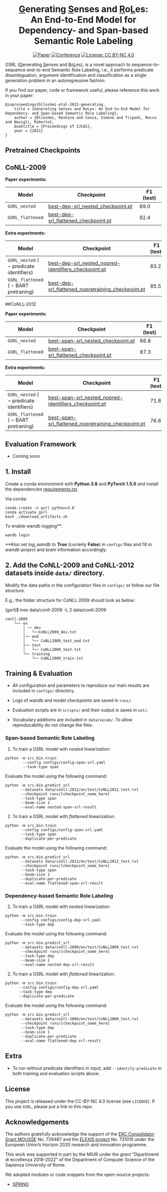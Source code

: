 <div align="center">    
 
# <u>G</u>enerating <u>S</u>enses and <u>R</u>o<u>L</u>es: <br> An End-to-End Model for Dependency- and Span-based Semantic Role Labeling

[![Paper](https://img.shields.io/badge/paper-IJCAI--Proceedings-blue)](https://github.com/SapienzaNLP/gsrl/blob/master/docs/IJCAI_2021_GSRL_CameraReady.pdf)
[![Conference](https://img.shields.io/badge/Conference-IJCAI--2021-red)](https://ijcai-21.org/)
[![License: CC BY-NC 4.0](https://img.shields.io/badge/License-CC%20BY--NC%204.0-lightgrey.svg)](https://creativecommons.org/licenses/by-nc/4.0/)

</div>
GSRL (<u>G</u>enerating <u>S</u>enses and <u>R</u>o<u>L</u>es), is a novel approach to sequence-to-sequence end-to-end Semantic Role Labeling, i.e., it performs predicate disambiguation, argument identification and classification as a single generation problem in an autoregressive fashion.

If you find our paper, code or framework useful, please reference this work in your paper:

```
@inproceedings{blloshmi-etal-2021-generating,
    title = {Generating Senses and RoLes: An End-to-End Model for Dependency- and Span-based Semantic Role Labeling},
    author = {Blloshmi, Rexhina and Conia, Simone and Tripodi, Rocco and Navigli, Roberto},
    booktitle = {Proceedings of IJCAI},
    year = {2021}
}
```


## Pretrained Checkpoints

## CoNLL-2009

**Paper experiments:** 

|   Model	| Checkpoint  	|   F1 (test)	| 
|---	|---	|---	
|`GSRL_nested`	|   [best-dep-srl_nested_checkpoint.pt](https://drive.google.com/file/d/1Xml-0PqDm-SRFlN3UmPzZQTtRR-Zk4Yn/view?usp=sharing)	|   89.0 	|
|`GSRL_flattened`	|   [best-dep-srl_flattened_checkpoint.pt](https://drive.google.com/file/d/1zAZQuJgSwPaWwGU_17bcK2G4-OPyF39p/view?usp=sharing)	|    92.4	|

**Extra experiments:** 

|   Model	| Checkpoint  	|   F1	(test)| 
---	|---	|---
|`GSRL_nested`    ( **-** predicate identifiers)| [best-dep-srl_nested_nopred-identifiers_checkpoint.pt](https://drive.google.com/file/d/11ioSGdWuldOrnpqxJTMpR9nWNMikOUKg/view?usp=sharing)   |   	83.2|
|`GSRL_flattened` ( **-** BART pretraning)	|   [best-dep-srl_flattened_nopretraining_checkpoint.pt](https://drive.google.com/file/d/1MxSxEcV0UO50BQpnHtCBn5K9STxuoOin/view?usp=sharing)	|   85.5	|   	

##CoNLL-2012

**Paper experiments:** 

|   Model	| Checkpoint  	|   F1 (test)	| 
|---	|  ---	| ---	
|`GSRL_nested`	|   [best-span-srl_nested_checkpoint.pt](https://drive.google.com/file/d/13gZesBdkpqxvktpO2EEqxILXVPdK-mMb/view?usp=sharing)	|   86.8 	|
|`GSRL_flattened`	|   [best-span-srl_flattened_checkpoint.pt](https://drive.google.com/file/d/1fXlUzQQMyni9jnk-sKykZhl6PoXWiYIE/view?usp=sharing)	|  87.3 	|


**Extra experiments:** 

|   Model	| Checkpoint  	|   F1 (test)	| 
---	|---	|---
|`GSRL_nested` ( **-** predicate identifiers)| [best-span-srl_nested_nopred-identifiers_checkpoint.pt](https://drive.google.com/file/d/1lf10JJ7m8A61WB_O_lDfcwIeLn87kJXc/view?usp=sharing) |  71.8 |
|`GSRL_flattened` ( **-** BART pretraning)	  |   [best-span-srl_flattened_nopretraining_checkpoint.pt](https://drive.google.com/file/d/12jXufD_40hR36uLduDi2mKZiU7iF-wvC/view?usp=sharing)	|   76.6	|   	


## Evaluation Framework
* Coming soon

## 1. Install 

Create a conda environment with **Python 3.8** and **PyTorch 1.5.0** and install the dependencies [requirements.txt](requirements.txt).

Via conda:

    conda create -n gsrl python=3.8
    conda activate gsrl
    bash ./download_artifacts.sh

To enable wandb logging**: 

    wandb login
**Also set _log_wandb_ to **True** (currenly **False**) in `configs` files and fill in _wandb-project_  and _team_ information accordingly.

## 2. Add the CoNLL-2009 and CoNLL-2012 datasets inside `data/` directory. 

Modify the data paths in the configuration files in `configs/` or follow our file structure. 

E.g., the folder structure for CoNLL-2009 should look as below:

(gsrl)$ tree data/conll-2009 -L 2 data/conll-2009

    conll-2009
        └── en
            │ ── dev
            │   └──CoNLL2009_dev.txt
            │── ood
            │   └── CoNLL2009_test_ood.txt
            ├── test
            │   └── CoNLL2009_test.txt
            └── training
                └── CoNLL2009_train.txt

## Training & Evaluation
- All configuration and parameters to reproduce our main results are included in `configs/` directory.

- Logs of wandb and model checkpoints are saved in `runs/`.

- Evaluation scripts are in `scripts/` and their output is saves in `out/`.  

- Vocabulary additions are included in `data/vocab/`. To allow reproducability do not change the files.
### Span-based Semantic Role Labeling

1. To train a GSRL model with _nested_ linearization:
```shell script
python -m src.bin.train 
        --config configs/config-span-srl.yaml 
        --task-type span
```
Evaluate the model using the following command: 
```shell script
python -m src.bin.predict_srl 
       --datasets data/conll-2012/en/test/CoNLL2012_test.txt 
       --checkpoint runs/[checkpoint_name_here] 
       --task-type span 
       --beam-size 1 
       --eval-name nested-span-srl-result
```
2. To train a GSRL model with _flattened_ linearization:
```shell script
python -m src.bin.train 
       --config configs/config-span-srl.yaml 
       --task-type span 
       --duplicate-per-predicate
```
Evaluate the model using the following command: 
```shell script
python -m src.bin.predict_srl 
       --datasets data/conll-2012/en/test/CoNLL2012_test.txt 
       --checkpoint runs/[checkpoint_name_here] 
       --task-type span 
       --beam-size 1 
       --duplicate-per-predicate 
       --eval-name flattened-span-srl-result
```

### Dependency-based Semantic Role Labeling
2. To train a GSRL model with _nested_ linearization:
```shell script
python -m src.bin.train 
       --config configs/config-dep-srl.yaml 
       --task-type dep
```
Evaluate the model using the following command: 
```shell script
python -m src.bin.predict_srl 
       --datasets data/conll-2009/en/test/CoNLL2009_test.txt 
       --checkpoint runs/[checkpoint_name_here] 
       --task-type dep 
       --beam-size 1 
       --eval-name nested-dep-srl-result
```
2. To train a GSRL model with _flattened_ linearization:
```shell script
python -m src.bin.train 
      --config configs/config-dep-srl.yaml 
      --task-type dep 
      --duplicate-per-predicate
```
Evaluate the model using the following command: 
```shell script
python -m src.bin.predict_srl 
       --datasets data/conll-2009/en/test/CoNLL2009_test.txt 
       --checkpoint runs/[checkpoint_name_here] 
       --task-type dep 
       --beam-size 1 
       --duplicate-per-predicate 
       --eval-name flattened-dep-srl-result
```
## Extra

* To run without predicate identifiers in input, add `--identify-predicate` in both training and evaluation scripts above.

## License
This project is released under the CC-BY-NC 4.0 license (see `LICENSE`). If you use `GSRL`, please put a link to this repo.

## Acknowledgements
The authors gratefully acknowledge the support of the [ERC Consolidator Grant MOUSSE](http://mousse-project.org) No. 726487 and the [ELEXIS project](https://elex.is/) No. 731015 under the European Union’s Horizon 2020 research and innovation programme.

This work was supported in part by the MIUR under the grant "Dipartimenti di eccellenza 2018-2022" of the Department of Computer Science of the Sapienza University of Rome.

We adopted modules or code snippets from the open-source projects:
* [SPRING](https://github.com/SapienzaNLP/spring) 